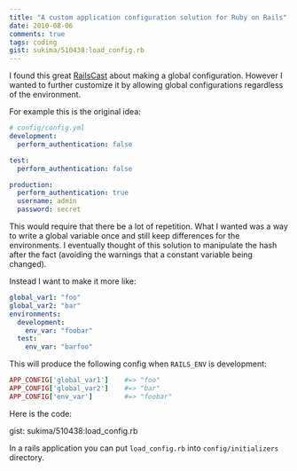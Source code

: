 ```yaml
---
title: "A custom application configuration solution for Ruby on Rails"
date: 2010-08-06
comments: true
tags: coding
gist: sukima/510438:load_config.rb
---
```

I found this great [RailsCast][1] about making a global configuration. However
I wanted to further customize it by allowing global configurations regardless
of the environment.

For example this is the original idea:

```yaml
# config/config.yml
development:
  perform_authentication: false

test:
  perform_authentication: false

production:
  perform_authentication: true
  username: admin
  password: secret
```

This would require that there be a lot of repetition. What I wanted was a way
to write a global variable once and still keep differences for the
environments. I eventually thought of this solution to manipulate the hash
after the fact (avoiding the warnings that a constant variable being changed).

Instead I want to make it more like:

```yaml
global_var1: "foo"
global_var2: "bar"
environments:
  development:
    env_var: "foobar"
  test:
    env_var: "barfoo"
```

This will produce the following config when `RAILS_ENV` is development:

```ruby
APP_CONFIG['global_var1']    #=> "foo"
APP_CONFIG['global_var2']    #=> "bar"
APP_CONFIG['env_var']        #=> "foobar"
```

Here is the code:

gist: sukima/510438:load_config.rb

In a rails application you can put `load_config.rb` into `config/initializers`
directory.

[1]: http://railscasts.com/episodes/85-yaml-configuration-file
